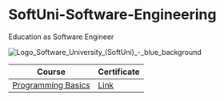 # SoftUni-Software-Engineering
Education as Software Engineer

![Logo_Software_University_(SoftUni)_-_blue_background](https://user-images.githubusercontent.com/49209376/55505421-bf1ef300-565b-11e9-8c46-25c2c1c401d0.png)

| Course | Certificate |
| ------ | ----------- |
| [Programming Basics](https://softuni.bg/trainings/2158/programming-basics-bulgaria-october-2018) | [Link](https://softuni.bg/certificates/details/60582/7d6920d7)|
